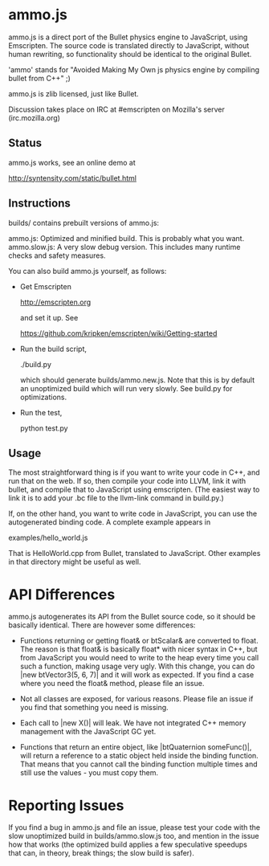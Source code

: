 ammo.js
=======

ammo.js is a direct port of the Bullet physics engine to JavaScript, using Emscripten. The source code is translated directly to JavaScript, without human rewriting, so functionality should be identical to the original Bullet.

'ammo' stands for "Avoided Making My Own js physics engine by compiling bullet from C++" ;)

ammo.js is zlib licensed, just like Bullet.

Discussion takes place on IRC at #emscripten on Mozilla's server (irc.mozilla.org)


Status
------

ammo.js works, see an online demo at

  http://syntensity.com/static/bullet.html


Instructions
------------

builds/ contains prebuilt versions of ammo.js:

  ammo.js: Optimized and minified build. This is probably what you want.
  ammo.slow.js: A very slow debug version. This includes many runtime checks and safety measures.

You can also build ammo.js yourself, as follows:

 * Get Emscripten

      http://emscripten.org

   and set it up. See

      https://github.com/kripken/emscripten/wiki/Getting-started

 * Run the build script,

      ./build.py

   which should generate builds/ammo.new.js. Note that this
   is by default an unoptimized build which will run very slowly.
   See build.py for optimizations.

 * Run the test,

      python test.py


Usage
-----

The most straightforward thing is if you want to write your code in C++, and
run that on the web. If so, then compile your code into LLVM, link it with
bullet, and compile that to JavaScript using emscripten. (The easiest way to
link it is to add your .bc file to the llvm-link command in build.py.)

If, on the other hand, you want to write code in JavaScript, you can use the
autogenerated binding code. A complete example appears in

  examples/hello_world.js

That is HelloWorld.cpp from Bullet, translated to JavaScript. Other examples
in that directory might be useful as well.


API Differences
===============

ammo.js autogenerates its API from the Bullet source code, so it should
be basically identical. There are however some differences:

  * Functions returning or getting float& or btScalar& are converted to
    float. The reason is that float& is basically float* with nicer syntax
    in C++, but from JavaScript you would need to write to the heap every
    time you call such a function, making usage very ugly. With this change,
    you can do |new btVector3(5, 6, 7)| and it will work as expected. If
    you find a case where you need the float& method, please file an issue.

  * Not all classes are exposed, for various reasons. Please file an issue
    if you find that something you need is missing.

  * Each call to |new X()| will leak. We have not integrated C++
    memory management with the JavaScript GC yet.

  * Functions that return an entire object, like |btQuaternion someFunc()|,
    will return a reference to a static object held inside the binding
    function. That means that you cannot call the binding function multiple
    times and still use the values - you must copy them.


Reporting Issues
================

If you find a bug in ammo.js and file an issue, please test your code
with the slow unoptimized build in builds/ammo.slow.js too, and mention
in the issue how that works (the optimized build applies a few speculative
speedups that can, in theory, break things; the slow build is safer).


